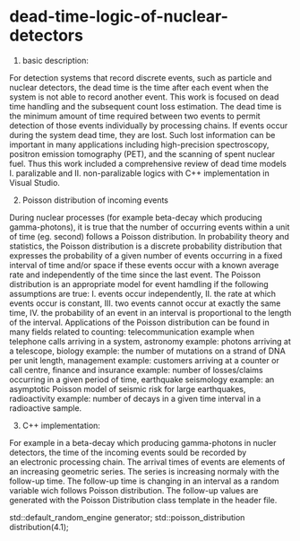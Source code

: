 # dead-time-logic-of-nuclear-detectors
 1. basic description:
 
 For detection systems that record discrete events, such as particle and nuclear detectors, the dead time is the time after each
 event when the system is not able to record another event. This work is focused on dead time handling and the subsequent count loss
 estimation. The dead time is the minimum amount of time required between two events to permit detection of those events individually
 by processing chains. If events occur during the system dead time, they are lost. Such lost information can be important in many
 applications including high-precision spectroscopy, positron emission tomography (PET), and the scanning of spent nuclear fuel.
 Thus this work included a comprehensive review of dead time models I. paralizable and II. non-paralizable logics with C++
 implementation in Visual Studio.

 2. Poisson distribution of incoming events
 
 During nuclear processes (for example beta-decay which producing gamma-photons), it is true that the number of occurring events
 within a unit of time (eg. second) follows a Poisson distribution. In probability theory and statistics, the Poisson distribution
 is a discrete probability distribution that expresses the probability of a given number of events occurring in a fixed interval
 of time and/or space if these events occur with a known average rate and independently of the time since the last event. The
 Poisson distribution is an appropriate model for event hamdling if the following assumptions are true: I. events occur independently,
 II. the rate at which events occur is constant, III. two events cannot occur at exactly the same time, IV. the probability of an event in an interval is proportional to the length of the interval. Applications of the Poisson distribution can be found in many fields related to counting: telecommunication example when telephone calls arriving in a system, astronomy example: photons arriving at a telescope, biology example: the number of mutations on a strand of DNA per unit length, management example: customers arriving at a counter or call centre, finance and insurance example: number of losses/claims occurring in a given period of time, earthquake seismology example: an asymptotic Poisson model of seismic risk for large earthquakes, radioactivity example: number of decays in a given time interval in a radioactive sample.

 3. C++ implementation:
 
 For example in a beta-decay which producing gamma-photons in nucler detectors, the time of the incoming events sould be recorded by  
 an electronic processing chain. The arrival times of events are elements of an increasing geometric series. The series is increasing normaly with the follow-up time. The follow-up time is changing in an interval as a random variable wich follows Poisson distribution. The follow-up values are generated with the Poisson Distribution class template in the <random> header file.

 std::default_random_engine generator;
 std::poisson_distribution<int> distribution(4.1);






